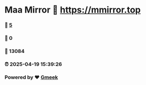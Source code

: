 # Maa Mirror :link: https://mmirror.top 
### :page_facing_up: [5](https://mmirror.top/tag.html) 
### :speech_balloon: 0 
### :hibiscus: 13084 
### :alarm_clock: 2025-04-19 15:39:26 
### Powered by :heart: [Gmeek](https://github.com/Meekdai/Gmeek)
